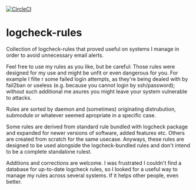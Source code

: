 [![CircleCI](https://circleci.com/gh/FloRinke/logcheck-rules.svg?style=svg)](https://circleci.com/gh/FloRinke/logcheck-rules)
# logcheck-rules
Collection of logcheck-rules that proved useful on systems I manage in order to avoid unnecessary email alerts.

Feel free to use my rules as you like, but be careful: Those rules were designed for my use and might be unfit or even dangerous for you. For example I filte
r some failed login attempts, as they're being dealed with by fail2ban or useless (e.g. because you cannot login by ssh/password); without such additional me
asures you might leave your system vulnerable to attacks.

Rules are sorted by daemon and (sometimes) originating distrubution, submodule or whatever seemed apropriate in a specific case.

Some rules are derived from standard rule bundled with logcheck package and expanded for newer versions of software, added features etc. Others are created from scratch for the same usecase. Anyways, these rules are designed to be used alongside the logcheck-bundled rules and don't intend to be a complete standalone rulest.

Additions and corrections are welcome. I was frustrated I couldn't find a database for up-to-date logcheck rules, so I looked for a useful way to manage my rules across several systems. If it helps other people, even better.
